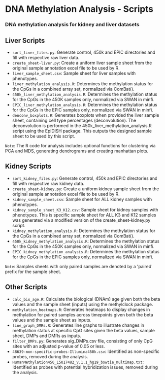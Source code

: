 # DNA Methylation Analysis - Scripts 
### DNA methylation analysis for kidney and liver datasets

## Liver Scripts
- `sort_liver_files.py`: Generate control, 450k and EPIC directories and fill with respective raw liver data.
- `create_sheet-liver.py`: Create a uniform liver sample sheet from the original sample annotation excel file to be used by R.
- `liver_sample_sheet.csv`: Sample sheet for liver samples with phenotypes. 
- `liver_methylation_analysis.R`: Determines the methylation status for the CpGs in a combined array set, normalized via ComBat().
- `450k_liver_methylation_analysis.R`: Determines the methylation status for the CpGs in the 450K samples only, normalized via SWAN in minfi. 
- `EPIC_liver_methylation_analysis.R`: Determines the methylation status for the CpGs in the EPIC samples only, normalized via SWAN in minfi. 
- `denconv_boxplots.R`: Generates boxplots when provided the liver sample sheet, containing cell type percentages (deconvolution). The deconvolution is performed in the 450k_liver_methylation_analysis.R script using the EpiDISH package. This outputs the designed sample sheet to be used by this script. 

`Note`: The R code for analysis includes optional functions for clustering via PCA and MDS, generating dendrograms and creating manhattan plots.

## Kidney Scripts
- `sort_kidney_files.py`: Generate control, 450k and EPIC directories and fill with respective raw kidney data.
- `create_sheet-kidney.py`: Create a uniform kidney sample sheet from the original sample annotation excel file to be used by R.
- `kidney_sample_sheet.csv`: Sample sheet for ALL kidney samples with phenotypes. 
- `kidney_sample_sheet_K3_K12.csv`: Sample sheet for kidney samples with phenotypes. This is specific sample sheet for ALL K3 and K12 samples was generated via a modified version of the create_sheet-kidney.py script.
- `kidney_methylation_analysis.R`: Determines the methylation status for the CpGs in a combined array set, normalized via ComBat().
- `450k_kidney_methylation_analysis.R`: Determines the methylation status for the CpGs in the 450K samples only, normalized via SWAN in minfi. 
- `EPIC_kidney_methylation_analysis.R`: Determines the methylation status for the CpGs in the EPIC samples only, normalized via SWAN in minfi. 

`Note`: Samples sheets with only paired samples are denoted by a 'paired' prefix for the sample sheet. 

## Other Scripts
- `calc_bio_age.R`: Calculate the biological (DNAm) age given both the beta values and the sample sheet (inputs) using the methylclock package. 
- `methylation_heatmaps.R`: Generates heatmaps to display changes in methylation for paired samples across timepoints given both the beta values and the sample sheet as inputs. 
- `line_graph_DMRs.R`: Generates line graphs to illustrate changes in methylation status at specific CpG sites given the beta values, sample sheet, DMPs and DMRs as inputs. 
- `filter_DMPs.py`: Generates sig_DMPs.csv file, consisting of only CpG sites with an adjusted p-value of 0.05 or less. 
- `48639-non-specific-probes-Illumina450k.csv`: Identified as non-specific probes, removed during the analysis. 
- `HumanMethylation450_15017482_v.1.1_hg19_bowtie_multimap.txt`: Identified as probes with potential hybridization issues, removed during the analysis. 
